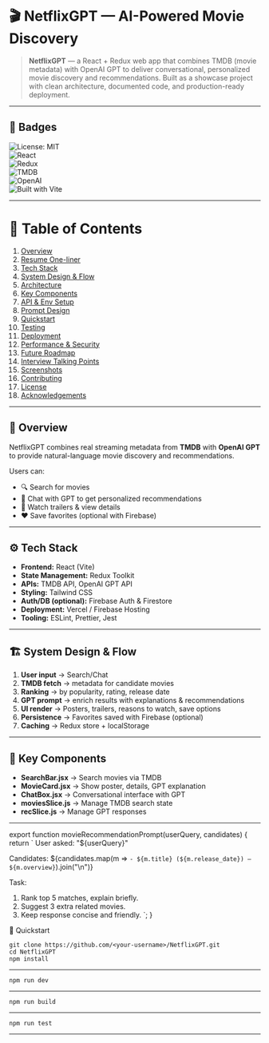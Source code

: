 # 🎬 NetflixGPT — AI-Powered Movie Discovery

> **NetflixGPT** — a React + Redux web app that combines TMDB (movie metadata) with OpenAI GPT to deliver conversational, personalized movie discovery and recommendations. Built as a showcase project with clean architecture, documented code, and production-ready deployment.

---

## 📌 Badges
![License: MIT](https://img.shields.io/badge/License-MIT-blue.svg)  
![React](https://img.shields.io/badge/React-18.2-blue.svg)  
![Redux](https://img.shields.io/badge/Redux-Toolkit-purple.svg)  
![TMDB](https://img.shields.io/badge/TMDB-API-orange.svg)  
![OpenAI](https://img.shields.io/badge/OpenAI-GPT-green.svg)  
![Built with Vite](https://img.shields.io/badge/Built%20with-Vite-blueviolet.svg)

---

# 📑 Table of Contents
1. [Overview](#overview)  
2. [Resume One-liner](#resume-one-liner)  
3. [Tech Stack](#tech-stack)  
4. [System Design & Flow](#system-design--flow)  
5. [Architecture](#architecture)  
6. [Key Components](#key-components)  
7. [API & Env Setup](#api--env-setup)  
8. [Prompt Design](#prompt-design)  
9. [Quickstart](#quickstart)  
10. [Testing](#testing)  
11. [Deployment](#deployment)  
12. [Performance & Security](#performance--security)  
13. [Future Roadmap](#future-roadmap)  
14. [Interview Talking Points](#interview-talking-points)  
15. [Screenshots](#screenshots)  
16. [Contributing](#contributing)  
17. [License](#license)  
18. [Acknowledgements](#acknowledgements)

---

## 🎯 Overview
NetflixGPT combines real streaming metadata from **TMDB** with **OpenAI GPT** to provide natural-language movie discovery and recommendations.  

Users can:
- 🔍 Search for movies  
- 💬 Chat with GPT to get personalized recommendations  
- 🎥 Watch trailers & view details  
- ❤️ Save favorites (optional with Firebase)  


---

## ⚙️ Tech Stack
- **Frontend:** React (Vite)  
- **State Management:** Redux Toolkit  
- **APIs:** TMDB API, OpenAI GPT API  
- **Styling:** Tailwind CSS  
- **Auth/DB (optional):** Firebase Auth & Firestore  
- **Deployment:** Vercel / Firebase Hosting  
- **Tooling:** ESLint, Prettier, Jest  

---

## 🏗 System Design & Flow
1. **User input** → Search/Chat  
2. **TMDB fetch** → metadata for candidate movies  
3. **Ranking** → by popularity, rating, release date  
4. **GPT prompt** → enrich results with explanations & recommendations  
5. **UI render** → Posters, trailers, reasons to watch, save options  
6. **Persistence** → Favorites saved with Firebase (optional)  
7. **Caching** → Redux store + localStorage  

---

## 🧩 Key Components
- **SearchBar.jsx** → Search movies via TMDB  
- **MovieCard.jsx** → Show poster, details, GPT explanation  
- **ChatBox.jsx** → Conversational interface with GPT  
- **moviesSlice.js** → Manage TMDB search state  
- **recSlice.js** → Manage GPT responses  

---

export function movieRecommendationPrompt(userQuery, candidates) {
  return `
User asked: "${userQuery}"

Candidates:
${candidates.map(m => `- ${m.title} (${m.release_date}) — ${m.overview}`).join("\n")}

Task:
1. Rank top 5 matches, explain briefly.
2. Suggest 3 extra related movies.
3. Keep response concise and friendly.
`;
}


🚀 Quickstart
```
git clone https://github.com/<your-username>/NetflixGPT.git
cd NetflixGPT
npm install
```

---
```
npm run dev
```
---
```
npm run build

```
---

```
npm run test
```
---
